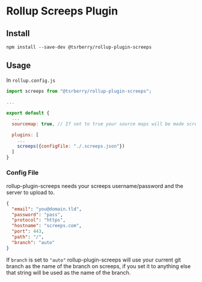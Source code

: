 # Rollup Screeps Plugin

## Install

```shell
npm install --save-dev @tsrberry/rollup-plugin-screeps
```

## Usage

In `rollup.config.js`

```js
import screeps from "@tsrberry/rollup-plugin-screeps";

...

export default {
  ...
  sourcemap: true, // If set to true your source maps will be made screeps friendly and uploaded

  plugins: [
    ...
    screeps({configFile: "./.screeps.json"})
  ]
}
```

### Config File

rollup-plugin-screeps needs your screeps username/password and the server to upload to.

```json
{
  "email": "you@domain.tld",
  "password": "pass",
  "protocol": "https",
  "hostname": "screeps.com",
  "port": 443,
  "path": "/",
  "branch": "auto"
}
```

If `branch` is set to `"auto"` rollup-plugin-screeps will use your current git branch as the name of the branch on screeps, if you set it to anything else that string will be used as the name of the branch.
